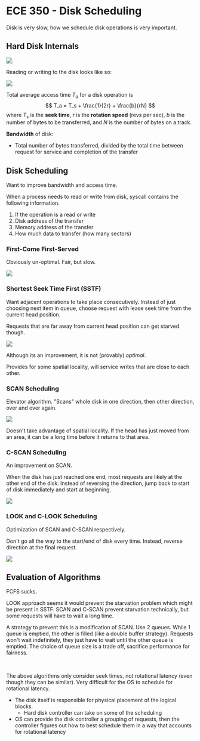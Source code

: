 # ECE 350 - Disk Scheduling

Disk is very slow, how we schedule disk operations is very important.

## Hard Disk Internals

![](./images/disk_internals.png)

Reading or writing to the disk looks like so:

![](./images/disk_timing.png)

Total average access time $T_a$ for a disk operation is
$$
T_a = T_s + \frac{1}{2r} + \frac{b}{rN}
$$
where $T_s$ is the **seek time**, $r$ is the **rotation speed** (revs per sec), $b$ is the number of bytes to be transferred, and $N$ is the number of bytes on a track.

**Bandwidth** of disk:

* Total number of bytes transferred, divided by the total time between request for service and completion of the transfer

## Disk Scheduling

Want to improve bandwidth and access time.

When a process needs to read or write from disk, syscall contains the following information.

1. If the operation is a read or write
2. Disk address of the transfer
3. Memory address of the transfer
4. How much data to transfer (how many sectors)

### First-Come First-Served

Obviously un-optimal. Fair, but slow.

![](./images/fcfs.png)

### Shortest Seek Time First (SSTF)

Want adjacent operations to take place consecutively. Instead of just choosing next item in queue, choose request with lease seek time from the current head position.

Requests that are far away from current head position can get starved though.

![](./images/shortest_seek_time.png)

Although its an improvement, it is not (provably) *optimal*.

Provides for some spatial locality, will service writes that are close to each other.

### SCAN Scheduling

Elevator algorithm. "Scans" whole disk in one direction, then other direction, over and over again.

![](./images/scan.png)

Doesn't take advantage of spatial locality. If the head has just moved from an area, it can be a long time before it returns to that area.

### C-SCAN Scheduling

An improvement on SCAN.

When the disk has just reached one end, most requests are likely at the other end of the disk. Instead of reversing the direction, jump back to start of disk immediately and start at beginning.

![](./images/c_scan.png)

### LOOK and C-LOOK Scheduling

Optimization of SCAN and C-SCAN respectively.

Don't go all the way to the start/end of disk every time. Instead, reverse direction at the final request.

![](./images/c_look.png)

## Evaluation of Algorithms

FCFS sucks.

LOOK approach seems it would prevent the starvation problem which might be present in SSTF. SCAN and C-SCAN prevent starvation technically, but some requests will have to wait a long time.

A strategy to prevent this is a modification of SCAN. Use 2 queues. While 1 queue is emptied, the other is filled (like a double buffer strategy). Requests won't wait indefinitely, they just have to wait until the other queue is emptied. The choice of queue size is a trade off, sacrifice performance for fairness.

<br>

The above algorithms only consider seek times, not rotational latency (even though they can be similar). Very difficult for the OS to schedule for rotational latency.

* The disk itself is responsible for physical placement of the logical blocks.
  * Hard disk controller can take on some of the scheduling
* OS can provide the disk controller a grouping of requests, then the controller figures out how to best schedule them in a way that accounts for rotational latency